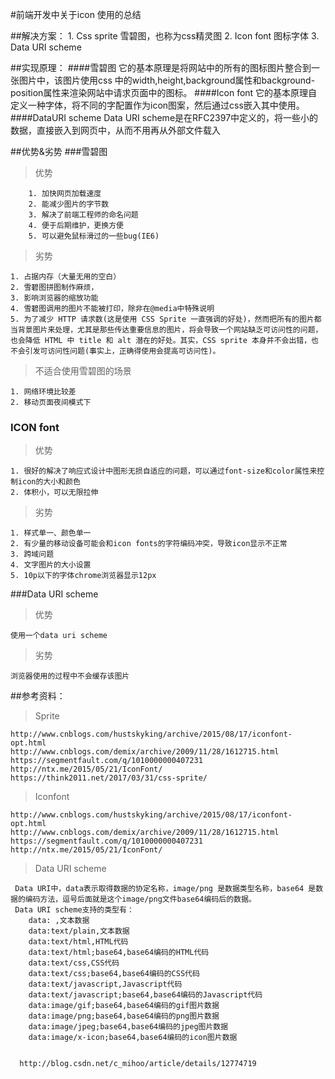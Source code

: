 #前端开发中关于icon 使用的总结

##解决方案：
	1. Css sprite 雪碧图，也称为css精灵图
	2. Icon font 图标字体
	3. Data URI scheme
	
	
##实现原理：
####雪碧图	它的基本原理是将网站中的所有的图标图片整合到一张图片中，该图片使用css 中的width,height,background属性和background-position属性来渲染网站中请求页面中的图标。
####Icon font	 它的基本原理自定义一种字体，将不同的字配置作为icon图案，然后通过css嵌入其中使用。 
####DataURI scheme	Data URI scheme是在RFC2397中定义的，将一些小的数据，直接嵌入到网页中，从而不用再从外部文件载入


##优势&劣势
###雪碧图
> 优势

 		1. 加快网页加载速度
		2. 能减少图片的字节数
		3. 解决了前端工程师的命名问题
		4. 便于后期维护，更换方便
		5. 可以避免鼠标滑过的一些bug(IE6)
>  劣势
		
	1. 占据内存（大量无用的空白）
    2. 雪碧图拼图制作麻烦，
    3. 影响浏览器的缩放功能
	4. 雪碧图调用的图片不能被打印，除非在@media中特殊说明
	5. 为了减少 HTTP 请求数(这是使用 CSS Sprite 一直强调的好处)，然而把所有的图片都当背景图片来处理，尤其是那些传达重要信息的图片，将会导致一个网站缺乏可访问性的问题，也会降低 HTML 中 title 和 alt 潜在的好处。其实，CSS sprite 本身并不会出错，也不会引发可访问性问题(事实上，正确得使用会提高可访问性)。
> 不适合使用雪碧图的场景

    1. 网络环境比较差
	2. 移动页面夜间模式下


### ICON font
> 优势 

    1. 很好的解决了响应式设计中图形无损自适应的问题，可以通过font-size和color属性来控制icon的大小和颜色
    2. 体积小，可以无限拉伸
> 劣势

    1. 样式单一、颜色单一
	2. 有少量的移动设备可能会和icon fonts的字符编码冲突，导致icon显示不正常
	3. 跨域问题
	4. 文字图片的大小设置
	5. 10p以下的字体chrome浏览器显示12px

###Data URI scheme
>优势

    使用一个data uri scheme
>劣势

    浏览器使用的过程中不会缓存该图片

##参考资料：
>Sprite

    http://www.cnblogs.com/hustskyking/archive/2015/08/17/iconfont-opt.html
    http://www.cnblogs.com/demix/archive/2009/11/28/1612715.html
    https://segmentfault.com/q/1010000000407231
    http://ntx.me/2015/05/21/IconFont/
    https://think2011.net/2017/03/31/css-sprite/


>Iconfont

    http://www.cnblogs.com/hustskyking/archive/2015/08/17/iconfont-opt.html
    http://www.cnblogs.com/demix/archive/2009/11/28/1612715.html
    https://segmentfault.com/q/1010000000407231
    http://ntx.me/2015/05/21/IconFont/

>Data URI scheme

	 Data URI中，data表示取得数据的协定名称，image/png 是数据类型名称，base64 是数据的编码方法，逗号后面就是这个image/png文件base64编码后的数据。
     Data URI scheme支持的类型有：
        data: ,文本数据
        data:text/plain,文本数据
        data:text/html,HTML代码
        data:text/html;base64,base64编码的HTML代码
        data:text/css,CSS代码
        data:text/css;base64,base64编码的CSS代码
        data:text/javascript,Javascript代码
        data:text/javascript;base64,base64编码的Javascript代码
        data:image/gif;base64,base64编码的gif图片数据
        data:image/png;base64,base64编码的png图片数据
        data:image/jpeg;base64,base64编码的jpeg图片数据
        data:image/x-icon;base64,base64编码的icon图片数据

      
      http://blog.csdn.net/c_mihoo/article/details/12774719
